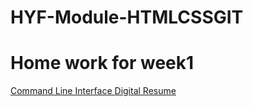 # HYF-Module-HTMLCSSGIT
<!DOCTYPE html>
<html>
  <body>
    <h1>Home work for week1</h1>
    <a href="https://madyannassar.github.io/HYF-Module-HTMLCSSGIT/week1/Command Line Interface.txt"> Command Line Interface </a>
    <a href="https://madyannassar.github.io/HYF-Module-HTMLCSSGIT/week1/index.html"> Digital Resume </a>
  </body>
  </html>
